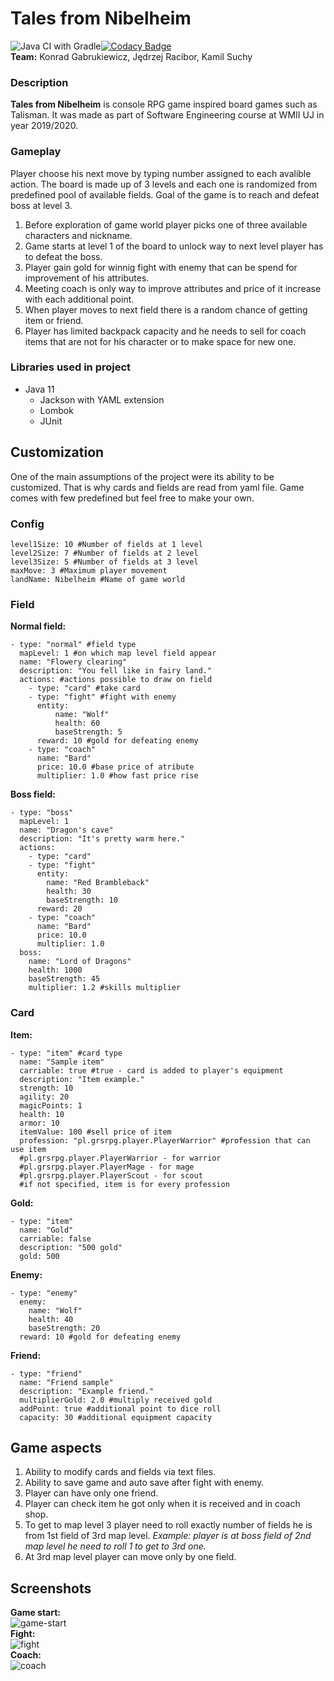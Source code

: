 # Tales from Nibelheim
![Java CI with Gradle](https://github.com/TalesFromNibelheim/TalesFromNibelheim/workflows/Java%20CI%20with%20Gradle/badge.svg)[![Codacy Badge](https://app.codacy.com/project/badge/Grade/17566446c81146c8941fd8a136cd49d7)](https://www.codacy.com?utm_source=github.com&amp;utm_medium=referral&amp;utm_content=TalesFromNibelheim/TalesFromNibelheim&amp;utm_campaign=Badge_Grade)<br>
**Team:** Konrad Gabrukiewicz, Jędrzej Racibor, Kamil Suchy

### Description
**Tales from Nibelheim** is console RPG game inspired board games such as Talisman. It was made as part of Software Engineering course at WMII UJ in year 2019/2020. 

### Gameplay
Player choose his next move by typing number assigned to each avalible action. The board is made up of 3 levels and each one is randomized from predefined pool of available fields. Goal of the game is to reach and defeat boss at level 3.

 1. Before exploration of game world player picks one of three available
    characters and nickname.
 2. Game starts at level 1 of the board to unlock way to next level player has to defeat the boss.
 3. Player gain gold for winnig fight with enemy that can be spend for improvement of his attributes.
 4. Meeting coach is only way to improve attributes and price of it increase with each additional point.
 5. When player moves to next field there is a random chance of getting item or friend.
 6. Player has limited backpack capacity and he needs to sell for coach items that are not for his character or to make space for new one.

 ### Libraries used in project
 - Java 11
    - Jackson with YAML extension
    - Lombok
    - JUnit

## Customization
One of the main assumptions of the project were its ability to be customized. That is why cards and fields are read from yaml file. Game comes with few predefined but feel free to make your own.

### Config
```
level1Size: 10 #Number of fields at 1 level  
level2Size: 7 #Number of fields at 2 level  
level3Size: 5 #Number of fields at 3 level  
maxMove: 3 #Maximum player movement
landName: Nibelheim #Name of game world
```

### Field
**Normal field:**
```
- type: "normal" #field type  
  mapLevel: 1 #on which map level field appear
  name: "Flowery clearing" 
  description: "You fell like in fairy land." 
  actions: #actions possible to draw on field  
	- type: "card" #take card  
	- type: "fight" #fight with enemy
	  entity:  
		  name: "Wolf"  
		  health: 60  
	      baseStrength: 5  
      reward: 10 #gold for defeating enemy
	- type: "coach"
	  name: "Bard"  
	  price: 10.0 #base price of atribute
      multiplier: 1.0 #how fast price rise
```
**Boss field:**
```
- type: "boss"  
  mapLevel: 1  
  name: "Dragon's cave"  
  description: "It's pretty warm here."  
  actions:  
	- type: "card"  
	- type: "fight"  
	  entity:  
		name: "Red Brambleback"  
		health: 30  
        baseStrength: 10  
      reward: 20  
	- type: "coach"  
	  name: "Bard"  
	  price: 10.0  
      multiplier: 1.0  
  boss:  
	name: "Lord of Dragons"  
	health: 1000  
    baseStrength: 45
    multiplier: 1.2 #skills multiplier
```

### Card
**Item:**
```
- type: "item" #card type 
  name: "Sample item"  
  carriable: true #true - card is added to player's equipment
  description: "Item example."  
  strength: 10   
  agility: 20
  magicPoints: 1
  health: 10
  armor: 10
  itemValue: 100 #sell price of item  
  profession: "pl.grsrpg.player.PlayerWarrior" #profession that can use item
  #pl.grsrpg.player.PlayerWarrior - for warrior
  #pl.grsrpg.player.PlayerMage - for mage
  #pl.grsrpg.player.PlayerScout - for scout
  #if not specified, item is for every profession
```
**Gold:**
```
- type: "item"  
  name: "Gold"  
  carriable: false  
  description: "500 gold"  
  gold: 500
```
**Enemy:**
```
- type: "enemy"  
  enemy:  
	name: "Wolf"  
	health: 40  
	baseStrength: 20  
  reward: 10 #gold for defeating enemy
```
**Friend:**
```
- type: "friend"  
  name: "Friend sample"  
  description: "Example friend."  
  multiplierGold: 2.0 #multiply received gold
  addPoint: true #additional point to dice roll
  capacity: 30 #additional equipment capacity
```

## Game aspects

 1. Ability to modify cards and fields via text files.
 2. Ability to save game and auto save after fight with enemy.
 3. Player can have only one friend.
 4. Player can check item he got only when it is received and in coach shop.
 5. To get to map level 3 player need to roll exactly number of fields he is from 1st field of 3rd map level. *Example: player is at boss field of 2nd map level he need to roll 1 to get to 3rd one.*
 6. At 3rd map level player can move only by one field.
 
## Screenshots
**Game start:**<br>
![game-start](screenshots/game-start.png)<br>
**Fight:**<br>
![fight](screenshots/fight.png)<br>
**Coach:**<br>
![coach](screenshots/coach.png)<br>

